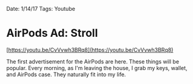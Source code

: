Date: 1/14/17
Tags: Youtube

# AirPods Ad: Stroll

[https://youtu.be/CvVvwh3BRq8](https://youtu.be/CvVvwh3BRq8)

The first advertisement for the AirPods are here. These things will be popular. Every morning, as I'm leaving the house, I grab my keys, wallet, and AirPods case. They naturally fit into my life.
